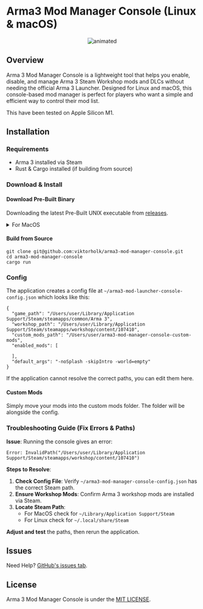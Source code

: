 # Arma3 Mod Manager Console (Linux & macOS)

<p align="center">
  <img src="https://github.com/user-attachments/assets/f5f58180-e5f4-4442-a448-c60f81df907d" alt="animated" />
</p>

## Overview

Arma 3 Mod Manager Console is a lightweight tool that helps you enable, disable, and manage Arma 3 Steam Workshop mods and DLCs without needing the official Arma 3 Launcher. Designed for Linux and macOS, this console-based mod manager is perfect for players who want a simple and efficient way to control their mod list.

This have been tested on Apple Silicon M1.

## Installation

### Requirements

- Arma 3 installed via Steam
- Rust & Cargo installed (if building from source)

### Download & Install
#### Download Pre-Built Binary

Downloading the latest Pre-Built UNIX executable from [releases](https://github.com/viktorholk/arma3-mod-manager-console/releases).

<details><summary>For MacOS</summary>

On MacOS, you may be greeted with a security warning.
Go to Settings > Privary & Security > Security
and press Open Anyway

![image](https://github.com/user-attachments/assets/966592ac-b40a-439e-b793-70fc42070ccd)


![image](https://github.com/user-attachments/assets/6d58efce-6dff-41f9-b790-7839c2a15a36)

</details>

#### Build from Source
````
git clone git@github.com:viktorholk/arma3-mod-manager-console.git
cd arma3-mod-manager-console
cargo run
````

### Config
The application creates a config file at `~/arma3-mod-launcher-console-config.json` which looks like this:

````
{
  "game_path": "/Users/user/Library/Application Support/Steam/steamapps/common/Arma 3",
  "workshop_path": "/Users/user/Library/Application Support/Steam/steamapps/workshop/content/107410",
  "custom_mods_path": "/Users/user/arma3-mod-manager-console-custom-mods",
  "enabled_mods": [
    
  ],
  "default_args": "-noSplash -skipIntro -world=empty"
}
````

If the application cannot resolve the correct paths, you can edit them here.

#### Custom Mods

Simply move your mods into the custom mods folder. The folder will be alongside the config.



### Troubleshooting Guide (Fix Errors & Paths)

**Issue**: Running the console gives an error: 

`Error: InvalidPath("/Users/user/Library/Application Support/Steam/steamapps/workshop/content/107410")`

**Steps to Resolve**:
1. **Check Config File**: Verify `~/arma3-mod-manager-console-config.json` has the correct Steam path.
2. **Ensure Workshop Mods**: Confirm Arma 3 workshop mods are installed via Steam.
3. **Locate Steam Path**:
   - For MacOS check for `~/Library/Application Support/Steam`
   - For Linux check for  `~/.local/share/Steam`

**Adjust and test** the paths, then rerun the application.


## Issues
Need Help? [GitHub's issues tab](https://github.com/viktorholk/script-interactor/issues).

## License
Arma 3 Mod Manager Console is under the [MIT LICENSE](LICENSE).

